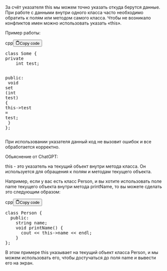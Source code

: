 <p>За счёт указателя this мы можем точно указать откуда берутся данные. 
При работе с данными внутри одного класса часто необходимо обратить к полям или методом самого класса. 
Чтобы не возникало конфликтов имен можно использовать указать «this».</p>
<p>Пример работы:</p>
<div class="code-element"><div class="lang-line"><text>cpp</text><button class="copy-button" id="code391b" onclick="copyCode(code391, code391b)"><svg stroke="currentColor" fill="none" stroke-width="2" viewBox="0 0 24 24" stroke-linecap="round" stroke-linejoin="round" class="h-4 w-4" height="1em" width="1em" xmlns="http://www.w3.org/2000/svg"><path d="M16 4h2a2 2 0 0 1 2 2v14a2 2 0 0 1-2 2H6a2 2 0 0 1-2-2V6a2 2 0 0 1 2-2h2"></path><rect x="8" y="2" width="8" height="4" rx="1" ry="1"></rect></svg><text>Copy code</text></button></div><div class="code" id="code391"><div class="highlight"><pre><span></span><span class="k">class</span><span class="w"> </span><span class="nc">Some</span><span class="w"> </span><span class="p">{</span>
<span class="k">private</span>
<span class="w">    </span><span class="kt">int</span><span class="w"> </span><span class="n">test</span><span class="p">;</span>

<span class="k">public</span><span class="o">:</span>
<span class="w">    </span><span class="kt">void</span><span class="w"> </span><span class="n">set</span><span class="w"> </span><span class="p">(</span><span class="kt">int</span><span class="w"> </span><span class="n">test</span><span class="p">)</span><span class="w"> </span><span class="p">{</span>
<span class="w">        </span><span class="k">this</span><span class="o">-&gt;</span><span class="n">test</span><span class="w"> </span><span class="o">=</span><span class="w"> </span><span class="n">test</span><span class="p">;</span>
<span class="w">    </span><span class="p">}</span>
<span class="p">};</span>
</pre></div></div></div>

<p>При использовании указателя данный код не вызовит ошибок и все обработается корректно.</p>
<p>Обьяснение от ChatGPT:</p>
<p>this - это указатель на текущий объект внутри метода класса. 
Он используется для обращения к полям и методам текущего объекта.</p>
<p>Например, если у вас есть класс Person, и вы хотите использовать поле name текущего 
объекта внутри метода printName, то вы можете сделать это следующим образом:</p>
<div class="code-element"><div class="lang-line"><text>cpp</text><button class="copy-button" id="code392b" onclick="copyCode(code392, code392b)"><svg stroke="currentColor" fill="none" stroke-width="2" viewBox="0 0 24 24" stroke-linecap="round" stroke-linejoin="round" class="h-4 w-4" height="1em" width="1em" xmlns="http://www.w3.org/2000/svg"><path d="M16 4h2a2 2 0 0 1 2 2v14a2 2 0 0 1-2 2H6a2 2 0 0 1-2-2V6a2 2 0 0 1 2-2h2"></path><rect x="8" y="2" width="8" height="4" rx="1" ry="1"></rect></svg><text>Copy code</text></button></div><div class="code" id="code392"><div class="highlight"><pre><span></span><span class="k">class</span><span class="w"> </span><span class="nc">Person</span><span class="w"> </span><span class="p">{</span>
<span class="w">  </span><span class="k">public</span><span class="o">:</span>
<span class="w">    </span><span class="n">string</span><span class="w"> </span><span class="n">name</span><span class="p">;</span>
<span class="w">    </span><span class="kt">void</span><span class="w"> </span><span class="nf">printName</span><span class="p">()</span><span class="w"> </span><span class="p">{</span>
<span class="w">      </span><span class="n">cout</span><span class="w"> </span><span class="o">&lt;&lt;</span><span class="w"> </span><span class="k">this</span><span class="o">-&gt;</span><span class="n">name</span><span class="w"> </span><span class="o">&lt;&lt;</span><span class="w"> </span><span class="n">endl</span><span class="p">;</span>
<span class="w">    </span><span class="p">}</span>
<span class="p">};</span>
</pre></div></div></div>

<p>В этом примере this указывает на текущий объект класса Person, 
и мы можем использовать его, чтобы достучаться до поля name и вывести его на экран.</p>